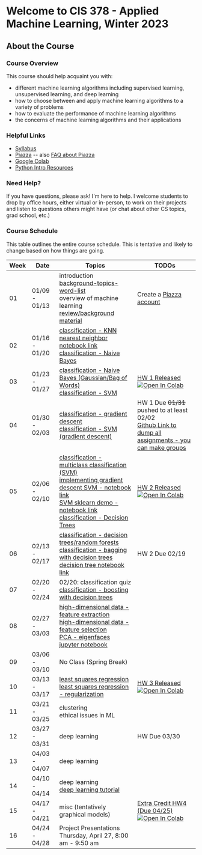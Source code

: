 # Welcome to CIS 378 - Applied Machine Learning, Winter 2023

## About the Course

### Course Overview
This course should help acquaint you with:

* different machine learning algorithms including supervised learning, unsupervised learning, and deep learning
* how to choose between and apply machine learning algorithms to a variety of problems
* how to evaluate the performance of machine learning algorithms
* the concerns of machine learning algorithms and their applications

### Helpful Links

* [Syllabus](syllabus.md)
* [Piazza](https://piazza.com/gvsu/winter2023/cis378) -- also [FAQ about Piazza](piazza-faq.md)
* [Google Colab](https://colab.research.google.com/)
* [Python Intro Resources](https://github.com/eecarrier/python-for-applied-computing)

### Need Help?
If you have questions, please ask!  I'm here to help.  I welcome students
to drop by office hours, either virtual or in-person,
to work on their projects and listen to questions others might have (or chat
about other CS topics, grad school, etc.)

### Course Schedule
This table outlines the entire course schedule.  This is tentative
and likely to change based on how things are going.

| Week | Date          | Topics | TODOs |
| ---- | ------------- | ------ | --------- |
|  01  | 01/09 - 01/13 | introduction <br> [background-topics-word-list](words-list-first-day.txt) <br> overview of machine learning <br> [review/background material](scribbles-from-class/378notes-01-12-23.pdf)  | Create a [Piazza account](https://piazza.com/gvsu/winter2023/cis378) |
|  02  | 01/16 - 01/20 | [classification - KNN](scribbles-from-class/378notes-01-17-23.pdf) <br> [nearest neighbor notebook link](https://drive.google.com/file/d/1tqHfKMW2Pob4aHH023ytBif-4aHIoerB/view?usp=sharing) <br> [classification - Naive Bayes](scribbles-from-class/378notes-01-19-23.pdf) |  |
|  03  | 01/23 - 01/27 | [classification - Naive Bayes (Gaussian/Bag of Words)](scribbles-from-class/378notes-01-24-23.pdf) <br> [classification - SVM](scribbles-from-class/378notes-01-26-23.pdf) | [HW 1 Released](assignments/hw1_knn_naivebayes.ipynb) [![Open In Colab](https://colab.research.google.com/assets/colab-badge.svg)](https://colab.research.google.com/github/cis378-gvsu/w23-classmaterial/blob/main/assignments/hw1_knn_naivebayes.ipynb) |
|  04  | 01/30 - 02/03 | [classification - gradient descent](scribbles-from-class/378notes-01-31-23.pdf) <br> [classification - SVM (gradient descent) ](scribbles-from-class/378notes-02-02-23.pdf) | HW 1 Due ~~01/31~~ pushed to at least 02/02  <br> [Github Link to dump all assignments - you can make groups](https://classroom.github.com/a/tdp69jp4) |
|  05  | 02/06 - 02/10 | [classification - multiclass classification (SVM)](scribbles-from-class/378notes-02-07-23.pdf) <br> [implementing gradient descent SVM - notebook link](https://drive.google.com/file/d/14-4nyuL2WrrPamfz6B43KSlH4ZPOdhSd/view?usp=sharing) <br> [SVM sklearn demo - notebook link](https://drive.google.com/file/d/1w_BvnRNv4Sd6YG7pglmCeRB5yP_CxsKg/view?usp=sharing) <br> [classification - Decision Trees](scribbles-from-class/378notes-02-09-23.pdf) | [HW 2 Released](assignments/hw2_svm.ipynb) [![Open In Colab](https://colab.research.google.com/assets/colab-badge.svg)](https://colab.research.google.com/drive/1RDE5YedmN3zfkPMbfbxMsYTeVtz4tguB?usp=sharing) |
|  06  | 02/13 - 02/17 | [classification - decision trees/random forests](scribbles-from-class/378notes-02-14-23.pdf) <br> [classification - bagging with decision trees](scribbles-from-class/378notes-02-16-23.pdf) <br> [decision tree notebook link](https://colab.research.google.com/drive/12tv7-CqkXnA3dv1x63WeWKL43c3xnlLP?usp=sharing) | HW 2 Due 02/19 |
|  07  | 02/20 - 02/24 | 02/20: classification quiz <br> [classification - boosting with decision trees](scribbles-from-class/378notes-02-23-23.pdf) |  |
|  08  | 02/27 - 03/03 | [high-dimensional data - feature extraction](scribbles-from-class/378notes-02-28-23.pdf) <br> [high-dimensional data - feature selection](scribbles-from-class/378notes-03-02-23.pdf)  <br> [PCA - eigenfaces jupyter notebook](https://colab.research.google.com/drive/1xlvTwpzXCQGlc2Y_UE0kjlq_AJhyubY1?usp=sharing) |  |
|  09  | 03/06 - 03/10 | No Class (Spring Break)  |  |  |
|  10  | 03/13 - 03/17 | [least squares regression](scribbles-from-class/378notes-03-14-23.pdf) <br> [least squares regression - regularization](scribbles-from-class/378notes-03-16-23.pdf) | [HW 3 Released](assignments/hw3_trees_dimensionality_reduction_released.ipynb)[![Open In Colab](https://colab.research.google.com/assets/colab-badge.svg)](https://colab.research.google.com/drive/1gRvt2H83LdujrBXQSUBtwLndbhKs08KN?usp=sharing) |
|  11  | 03/21 - 03/25 | clustering <br> ethical issues in ML   |  |  |
|  12  | 03/27 - 03/31 | deep learning | HW Due 03/30 |
|  13  | 04/03 - 04/07 | deep learning |  |
|  14  | 04/10 - 04/14 | deep learning <br> [deep learning tutorial](https://colab.research.google.com/drive/1pcgtOrVGOaYgSW99qiDIi-fEb6icfMC-?usp=sharing) |  |
|  15  | 04/17 - 04/21 | misc (tentatively graphical models) | [Extra Credit HW4 (Due 04/25)](assignments/hw4_extra_credit_vector_quantization_released) [![Open In Colab](https://colab.research.google.com/assets/colab-badge.svg)](https://colab.research.google.com/drive/1fRQS3gILI5QrqQXwRzXc2qrjz20PT0h4?usp=sharing) |
|  16  | 04/24 - 04/28 | Project Presentations Thursday, April 27, 8:00 am - 9:50 am |  |  |
